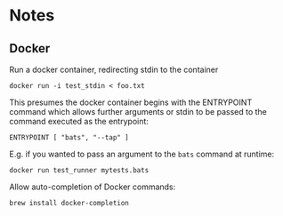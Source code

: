 # Notes

## Docker

Run a docker container, redirecting stdin to the container

    docker run -i test_stdin < foo.txt

This presumes the docker container begins with the ENTRYPOINT command which allows further arguments or stdin to be passed to the command executed as the entrypoint:

    ENTRYPOINT [ "bats", "--tap" ]

E.g. if you wanted to pass an argument to the `bats` command at runtime:

    docker run test_runner mytests.bats


Allow auto-completion of Docker commands:

    brew install docker-completion
